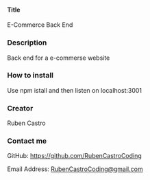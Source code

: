 #### Title 
E-Commerce Back End

### Description
Back end for a e-commerse website

### How to install 
Use npm istall and then listen on localhost:3001

### Creator
Ruben Castro

### Contact me
GitHub: https://github.com/RubenCastroCoding

Email Address: RubenCastroCoding@gmail.com
